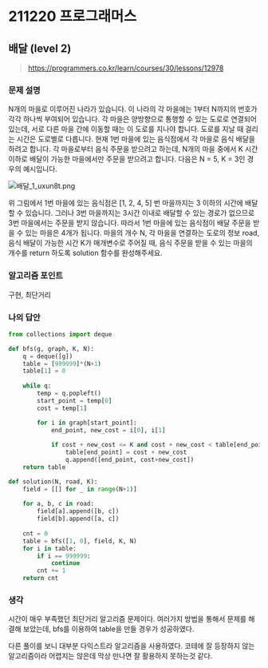 # 211220 프로그래머스

## 배달 (level 2)

> https://programmers.co.kr/learn/courses/30/lessons/12978

### 문제 설명

N개의 마을로 이루어진 나라가 있습니다. 이 나라의 각 마을에는 1부터 N까지의 번호가 각각 하나씩 부여되어 있습니다. 각 마을은 양방향으로 통행할 수 있는 도로로 연결되어 있는데, 서로 다른 마을 간에 이동할 때는 이 도로를 지나야 합니다. 도로를 지날 때 걸리는 시간은 도로별로 다릅니다. 현재 1번 마을에 있는 음식점에서 각 마을로 음식 배달을 하려고 합니다. 각 마을로부터 음식 주문을 받으려고 하는데, N개의 마을 중에서 K 시간 이하로 배달이 가능한 마을에서만 주문을 받으려고 합니다. 다음은 N = 5, K = 3인 경우의 예시입니다.

![배달_1_uxun8t.png](https://grepp-programmers.s3.ap-northeast-2.amazonaws.com/files/production/d7779d88-084c-4ffa-ae9f-2a42f97d3bbf/%E1%84%87%E1%85%A2%E1%84%83%E1%85%A1%E1%86%AF_1_uxun8t.png)

위 그림에서 1번 마을에 있는 음식점은 [1, 2, 4, 5] 번 마을까지는 3 이하의 시간에 배달할 수 있습니다. 그러나 3번 마을까지는 3시간 이내로 배달할 수 있는 경로가 없으므로 3번 마을에서는 주문을 받지 않습니다. 따라서 1번 마을에 있는 음식점이 배달 주문을 받을 수 있는 마을은 4개가 됩니다.
마을의 개수 N, 각 마을을 연결하는 도로의 정보 road, 음식 배달이 가능한 시간 K가 매개변수로 주어질 때, 음식 주문을 받을 수 있는 마을의 개수를 return 하도록 solution 함수를 완성해주세요.

### 알고리즘 포인트

구현, 최단거리

### 나의 답안

```python
from collections import deque

def bfs(g, graph, K, N):
    q = deque([g])
    table = [999999]*(N+1)
    table[1] = 0
    
    while q:
        temp = q.popleft()
        start_point = temp[0]
        cost = temp[1]

        for i in graph[start_point]:
            end_point, new_cost = i[0], i[1]
            
            if cost + new_cost <= K and cost + new_cost < table[end_point]:
                table[end_point] = cost + new_cost
                q.append([end_point, cost+new_cost])
    return table

def solution(N, road, K):
    field = [[] for _ in range(N+1)]
    
    for a, b, c in road:
        field[a].append([b, c])
        field[b].append([a, c])
    
    cnt = 0
    table = bfs([1, 0], field, K, N)
    for i in table:
        if i == 999999:
            continue
        cnt += 1
    return cnt
```

### 생각

시간이 매우 부족했던 최단거리 알고리즘 문제이다. 여러가지 방법을 통해서 문제를 해결해 보았는데, bfs를 이용하여 table을 만들 경우가 성공하였다.

다른 풀이를 보니 대부분 다익스트라 알고리즘을 사용하였다. 코테에 잘 등장하지 않는 알고리즘이라 어렵지는 않은데 막상 만나면 잘 활용하지 못하는것 같다. 
